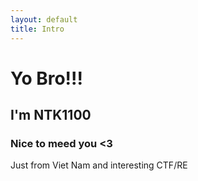 ```yaml
---
layout: default
title: Intro
---
```


# Yo Bro!!!
## I'm NTK1100
### Nice to meed you <3
Just from Viet Nam and interesting CTF/RE
